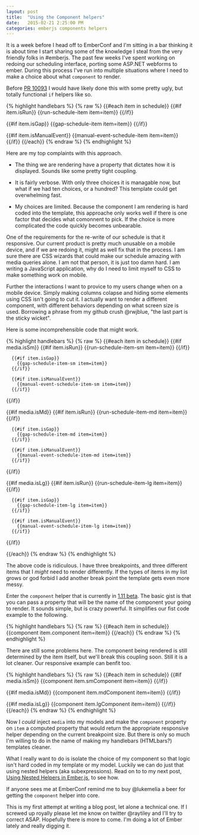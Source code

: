 ```yaml
---
layout: post
title:  "Using the Component helpers"
date:   2015-02-21 2:25:00 PM
categories: emberjs components helpers
---
```


It is a week before I head off to EmberConf and I'm sitting in a bar thinking it is about time I start sharing some of the knowledge I steal from the very friendly folks in #emberjs. The past few weeks I've spent working on redoing our scheduling interface, porting some ASP.NET webforms to ember. During this process I've run into multiple situations where I need to make a choice about what `component` to render.

Before [PR 10093](https://github.com/emberjs/ember.js/pull/10093) I would have likely done this with some pretty ugly, but totally functional `if` helpers like so.

{% highlight handlebars %}
{% raw %}
{{#each item in schedule}}
  {{#if item.isRun}}
    {{run-schedule-item item=item}}
  {{/if}}

  {{#if item.isGap}}
    {{gap-schedule-item item=item}}
  {{/if}}

  {{#if item.isManualEvent}}
    {{manual-event-schedule-item item=item}}
  {{/if}}
{{/each}}
{% endraw %}
{% endhighlight %}

Here are my top complaints with this approach.

- The thing we are rendering have a property that dictates how it is displayed. Sounds like some pretty tight coupling.

- It is fairly verbose. With only three choices it is managable now, but what if we had ten choices, or a hundred? This template could get overwhelming fast.

- My choices are limited. Because the component I am rendering is hard coded into the template, this approache only works well if there is one factor that decides what comonnent to pick. If the choice is more complicated the code quickly becomes unbearable. 

One of the requirements for the re-write of our schedule is that it responsive. Our current product is pretty much unusable on a mobile device, and if we are redoing it, might as well fix that in the process. I am sure there are CSS wizards that could make our schedule amazing with media queries alone. I am not that person, it is just too damn hard. I am writing a JavaScript application, why do I need to limit myself to CSS to make something work on mobile.

Further the interactions I want to provice to my users change when on a mobile device. Simply making columns colapse and hiding some elements using CSS isn't going to cut it. I actually want to render a different component, with different behaviors depending on what screen size is used. Borrowing a phrase from my github crush @rwjblue, "the last part is the sticky wicket".

Here is some incomprehensible code that might work.

{% highlight handlebars %}
{% raw %}
{{#each item in schedule}}
  {{#if media.isSm}}
	  {{#if item.isRun}}
	    {{run-schedule-item-sm item=item}}
	  {{/if}}

	  {{#if item.isGap}}
	    {{gap-schedule-item-sm item=item}}
	  {{/if}}

	  {{#if item.isManualEvent}}
	    {{manual-event-schedule-item-sm item=item}}
	  {{/if}}
  {{/if}}

  {{#if media.isMd}}
	  {{#if item.isRun}}
	    {{run-schedule-item-md item=item}}
	  {{/if}}

	  {{#if item.isGap}}
	    {{gap-schedule-item-md item=item}}
	  {{/if}}

	  {{#if item.isManualEvent}}
	    {{manual-event-schedule-item-md item=item}}
	  {{/if}}
  {{/if}}

  {{#if media.isLg}}
	  {{#if item.isRun}}
	    {{run-schedule-item-lg item=item}}
	  {{/if}}

	  {{#if item.isGap}}
	    {{gap-schedule-item-lg item=item}}
	  {{/if}}

	  {{#if item.isManualEvent}}
	    {{manual-event-schedule-item-lg item=item}}
	  {{/if}}
  {{/if}}

{{/each}}
{% endraw %}
{% endhighlight %}

The above code is ridiculous. I have three breakpoints, and three different items that I *might* need to render differently. If the types of items in my list grows or god forbid I add another break point the template gets even more messy. 

Enter the `component` helper that is currently in [1.11 beta](http://emberjs.com/builds/#/beta). The basic gist is that you can pass a property that will be the name of the component your going to render. It sounds simple, but is crazy powerful. It simplifies our fist code example to the following.

{% highlight handlebars %}
{% raw %}
{{#each item in schedule}}
  {{component item.component item=item}}
{{/each}}
{% endraw %}
{% endhighlight %}

There are still some problems here. The component being rendered is still determined by the item itself, but we'll break this coupling soon. Still it is a lot cleaner. Our responsive example can benfit too.

{% highlight handlebars %}
{% raw %}
{{#each item in schedule}}
  {{#if media.isSm}}
    {{component item.smComponent item=item}}
  {{/if}}

  {{#if media.isMd}}
    {{component item.mdComponent item=item}}
  {{/if}}

  {{#if media.isLg}}
    {{component item.lgComponent item=item}}
  {{/if}}
{{/each}}
{% endraw %}
{% endhighlight %}

Now I *could* inject `media` into my models and make the `component` property on `item` a computed property that would return the appropriate responsive helper depending on the current breakpoint size. But there is only so much I'm willing to do in the name of making my handlebars (HTMLbars?) templates cleaner.

What I really want to do is isolate the choice of my component so that logic isn't hard coded in my template or my model. Luckily we can do just that using nested helpers (aka subexpressions). Read on to to my next post, [Using Nested Helpers in Ember.js](/posts/handlebars-sub-expresions-aka-nested-helpers), to see how.

If anyone sees me at EmberConf remind me to buy @lukemelia a beer for getting the `component` helper into core.

This is my first attempt at writing a blog post, let alone a technical one. If I screwed up royally please let me know on twitter @raytiley and I'll try to correct ASAP. Hopefully there is more to come. I'm doing a lot of Ember lately and really digging it.